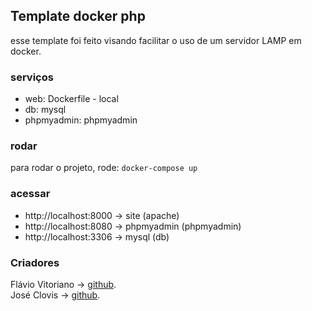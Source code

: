 ## Template docker php

esse template foi feito visando facilitar o uso de um servidor LAMP em docker.

### serviços
* web: Dockerfile - local
* db: mysql
* phpmyadmin: phpmyadmin


### rodar
para rodar o projeto, rode:
    ```
    docker-compose up
    ```

### acessar
* http://localhost:8000 -> site (apache)  
* http://localhost:8080 -> phpmyadmin (phpmyadmin)
* http://localhost:3306 -> mysql (db)
 
### Criadores
Flávio Vitoriano ->  [github](https://www.github.com/flavioVitoriano).  
José Clovis -> [github](https://www.github.com/JClovis).  
